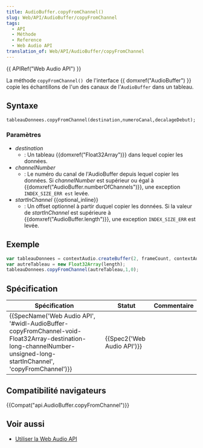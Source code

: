 ```yaml
---
title: AudioBuffer.copyFromChannel()
slug: Web/API/AudioBuffer/copyFromChannel
tags:
  - API
  - Méthode
  - Reference
  - Web Audio API
translation_of: Web/API/AudioBuffer/copyFromChannel
---
```

{{ APIRef("Web Audio API") }}

La méthode `copyFromChannel() `de l'interface {{ domxref("AudioBuffer") }} copie les échantillons de l'un des canaux de l'`AudioBuffer` dans un tableau.

## Syntaxe

    tableauDonnees.copyFromChannel(destination,numeroCanal,decalageDebut);

### Paramètres

- _destination_
  - : Un tableau {{domxref("Float32Array")}} dans lequel copier les données.
- _channelNumber_
  - : Le numéro du canal de l'AudioBuffer depuis lequel copier les données. Si *channelNumber* est supérieur ou égal à {{domxref("AudioBuffer.numberOfChannels")}}, une exception `INDEX_SIZE_ERR est` levée.
- _startInChannel_ {{optional_inline}}
  - : Un offset optionnel à partir duquel copier les données. Si la valeur de *startInChannel* est supérieure à {{domxref("AudioBuffer.length")}}, une exception `INDEX_SIZE_ERR` est levée.

## Exemple

```js
var tableauDonnees = contextAudio.createBuffer(2, frameCount, contextAudio.sampleRate);
var autreTableau = new Float32Array(length);
tableauDonnees.copyFromChannel(autreTableau,1,0);
```

## Spécification

| Spécification                                                                                                                                                                                                            | Statut                               | Commentaire |
| ------------------------------------------------------------------------------------------------------------------------------------------------------------------------------------------------------------------------ | ------------------------------------ | ----------- |
| {{SpecName('Web Audio API', '#widl-AudioBuffer-copyFromChannel-void-Float32Array-destination-long-channelNumber-unsigned-long-startInChannel', 'copyFromChannel')}} | {{Spec2('Web Audio API')}} |             |

## Compatibilité navigateurs

{{Compat("api.AudioBuffer.copyFromChannel")}}

## Voir aussi

- [Utiliser la Web Audio API](/fr/docs/Web/API/Web_Audio_API/Using_Web_Audio_API)
